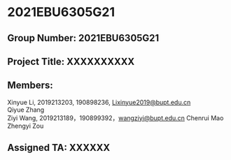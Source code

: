 # 2021EBU6305G21
## Group Number: 2021EBU6305G21
## Project Title: XXXXXXXXXX
## Members:
Xinyue Li, 2019213203, 190898236, Lixinyue2019@bupt.edu.cn  
Qiyue Zhang  
Ziyi Wang, 2019213189，190899392，wangziyi@bupt.edu.cn
Chenrui Mao  
Zhengyi Zou  

## Assigned TA: XXXXXX
